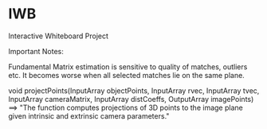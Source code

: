# IWB
Interactive Whiteboard Project


Important Notes:

Fundamental Matrix estimation is sensitive to quality of matches, outliers etc. It becomes worse when all selected matches lie on the same plane.

void projectPoints(InputArray objectPoints, InputArray rvec, InputArray tvec, InputArray cameraMatrix, InputArray distCoeffs, OutputArray imagePoints)
==> "The function computes projections of 3D points to the image plane given intrinsic and extrinsic camera parameters."
